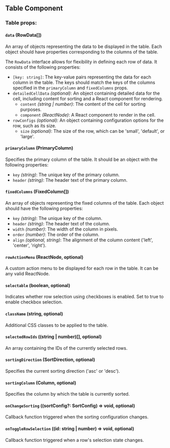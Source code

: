 ## Table Component

### Table props:

#### `data` (RowData[])

An array of objects representing the data to be displayed in the table. Each object should have properties corresponding to the columns of the table.

The `RowData` interface allows for flexibility in defining each row of data. It consists of the following properties:

- `[key: string]`: The key-value pairs representing the data for each column in the table. The keys should match the keys of the columns specified in the `primaryColumn` and `fixedColumns` props.
- `detailedCellData` _(optional)_: An object containing detailed data for the cell, including content for sorting and a React component for rendering.
    - `content` _(string | number)_: The content of the cell for sorting purposes.
    - `component` _(ReactNode)_: A React component to render in the cell.
- `rowConfigs` _(optional)_: An object containing configuration options for the row, such as its size.
    - `size` _(optional)_: The size of the row, which can be 'small', 'default', or 'large'.

#### `primaryColumn` (PrimaryColumn)

Specifies the primary column of the table. It should be an object with the following properties:

- `key` _(string)_: The unique key of the primary column.
- `header` _(string)_: The header text of the primary column.

#### `fixedColumns` (FixedColumn[])

An array of objects representing the fixed columns of the table. Each object should have the following properties:

- `key` _(string)_: The unique key of the column.
- `header` _(string)_: The header text of the column.
- `width` _(number)_: The width of the column in pixels.
- `order` _(number)_: The order of the column.
- `align` _(optional, string)_: The alignment of the column content ('left', 'center', 'right').

#### `rowActionMenu` (ReactNode, optional)

A custom action menu to be displayed for each row in the table. It can be any valid ReactNode.

#### `selectable` (boolean, optional)

Indicates whether row selection using checkboxes is enabled. Set to true to enable checkbox selection.

#### `className` (string, optional)

Additional CSS classes to be applied to the table.

#### `selectedRowIds` ((string | number)[], optional)
An array containing the IDs of the currently selected rows.

#### `sortingDirection` (SortDirection, optional)
Specifies the current sorting direction ('asc' or 'desc').

#### `sortingColumn` (Column, optional)
Specifies the column by which the table is currently sorted.

#### `onChangeSorting` ((sortConfig?: SortConfig) => void, optional)
Callback function triggered when the sorting configuration changes.

#### `onToggleRowSelection` ((id: string | number) => void, optional)
Callback function triggered when a row's selection state changes.
